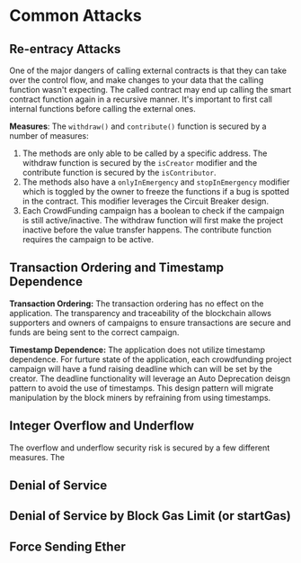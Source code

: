 # Common Attacks

## Re-entracy Attacks 
One of the major dangers of calling external contracts is that they can take over the control flow, and make changes to your data that the calling function wasn't expecting. The called contract may end up calling the smart contract function again in a recursive manner. It's important to first call internal functions before calling the external ones.

  **Measures**:
The `withdraw()` and `contribute()` function is secured by a number of measures:
   1. The methods are only able to be called by a specific address. The withdraw function is secured by the `isCreator` modifier and the contribute function is secured by the `isContributor`.
   2. The methods also have a `onlyInEmergency` and `stopInEmergency` modifier which is toggled by the owner to freeze the functions if a bug is spotted in the contract. This modifier leverages the Circuit Breaker design.
   3. Each CrowdFunding campaign has a boolean to check if the campaign is still active/inactive. The withdraw function will first make the project inactive before the value transfer happens. The contribute function requires the campaign to be active.

## Transaction Ordering and Timestamp Dependence

**Transaction Ordering:**
The transaction ordering has no effect on the application. The transparency and traceability of the blockchain allows supporters and owners of campaigns to ensure transactions are secure and funds are being sent to the correct campaign.

**Timestamp Dependence:**
The application does not utilize timestamp dependence. For furture state of the application, each crowdfunding project campaign will have a fund raising deadline which can will be set by the creator. The deadline functionality will leverage an Auto Deprecation deisgn pattern to avoid the use of timestamps. This design pattern will migrate manipulation by the block miners by refraining from using timestamps.

## Integer Overflow and Underflow
The overflow and underflow security risk is secured by a few different measures. The  

## Denial of Service

## Denial of Service by Block Gas Limit (or startGas)

## Force Sending Ether

